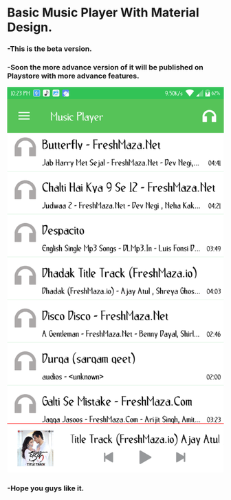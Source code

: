 # Basic Music Player With Material Design.
### -This is the beta version.
### -Soon the more advance version of it will be published on Playstore with more advance features.

![](Screenshots/3.png) 

### -Hope you guys like it.









